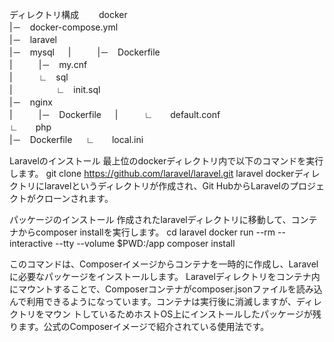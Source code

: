 ディレクトリ構成　　
        docker  
                |－　docker-compose.yml  
                |－　laravel  
                |－　mysql  　
                |　　　|－　Dockerfile  
                |　　　|－　my.cnf  
                |　　　∟　sql  
                |　　　　　∟　init.sql  
                |－　nginx  
                |　　　|－　Dockerfile  　
                |　　　∟　　default.conf  
                ∟　　php  
                        |－　Dockerfile  　
                        ∟　　local.ini  

Laravelのインストール
    最上位のdockerディレクトリ内で以下のコマンドを実行します。
    git clone https://github.com/laravel/laravel.git laravel
    dockerディレクトリにlaravelというディレクトリが作成され、Git HubからLaravelのプロジェクトがクローンされます。


パッケージのインストール
    作成されたlaravelディレクトリに移動して、コンテナからcomposer installを実行します。
    cd laravel
    docker run --rm --interactive --tty --volume $PWD:/app composer install

  このコマンドは、Composerイメージからコンテナを一時的に作成し、Laravelに必要なパッケージをインストールします。
  Laravelディレクトリをコンテナ内にマウントすることで、Composerコンテナがcomposer.jsonファイルを読み込んで利用できるようになっています。コンテナは実行後に消滅しますが、ディレクトリをマウン トしているためホストOS上にインストールしたパッケージが残ります。公式のComposerイメージで紹介されている使用法です。
